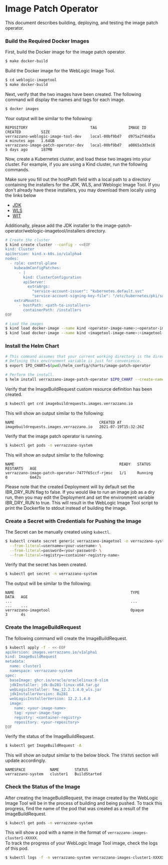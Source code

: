 # Image Patch Operator
This document describes building, deploying, and testing the image patch operator.

### Build the Required Docker Images
First, build the Docker image for the image patch operator.
```bash
$ make docker-build
```
Build the Docker image for the WebLogic Image Tool.
```bash
$ cd weblogic-imagetool
$ make docker-build
```
Next, verify that the two images have been created. The following command will display the names and tags for each image.
```bash
$ docker images
```
Your output will be similar to the following:
```plaintext
REPOSITORY                            TAG              IMAGE ID       CREATED         SIZE
verrazzano-weblogic-image-tool-dev    local-00bf9bd7   d975a2f4b85a   4 minutes ago   1.64GB
verrazzano-image-patch-operator-dev   local-00bf9bd7   a0865a3d3e16   5 days ago      187MB
```
Now, create a Kubernetes cluster, and load these two images into your cluster. For example, if you are using a Kind cluster, run the following commands.

Make sure you fill out the hostPath field with a local path to a directory containing the installers for the JDK, WLS, and Weblogic Image Tool.
If you don't already have these installers, you may download them locally using the links below
- [JDK](https://www.oracle.com/java/technologies/javase-jdk16-downloads.html)
- [WLS](https://www.oracle.com/middleware/technologies/weblogic-server-downloads.html)
- [WIT](https://github.com/oracle/weblogic-image-tool/releases)

Additionally, please add the JDK installer to the image-patch-operator/weblogic-imagetool/installers directory.

```bash
# Create the cluster
$ kind create cluster --config - <<EOF
kind: Cluster
apiVersion: kind.x-k8s.io/v1alpha4
nodes:
  - role: control-plane
    kubeadmConfigPatches:
      - |
        kind: ClusterConfiguration
        apiServer:
          extraArgs:
            "service-account-issuer": "kubernetes.default.svc"
            "service-account-signing-key-file": "/etc/kubernetes/pki/sa.key"
    extraMounts:
      - hostPath: <path-to-installers>
        containerPath: /installers
EOF

# Load the images
$ kind load docker-image --name kind <operator-image-name>:<operator-image-tag>
$ kind load docker-image --name kind <imagetool-image-name>:<imagetool-image-tag>
```

### Install the Helm Chart
```bash
# This command assumes that your current working directory is the directory containing this README.
# Defining this environment variable is just for convenience.
$ export IPO_CHART=$(pwd)/helm_config/charts/image-patch-operator

# Perform the install.
$ helm install verrazzano-image-patch-operator $IPO_CHART --create-namespace --namespace verrazzano-system --set-string imagePatchOperator.image=<operator-image-name>:<operator-image-tag> --set-string imageTool.image=<imagetool-image-name>:<imagetool-image-tag>
```
Verify that the ImageBuildRequest custom resource definition has been created.
```bash
$ kubectl get crd imagebuildrequests.images.verrazzano.io
```
This will show an output similar to the following:
```plaintext
NAME                                      CREATED AT
imagebuildrequests.images.verrazzano.io   2021-07-19T15:32:26Z
```
Verify that the image patch operator is running.
```bash
$ kubectl get pods -n verrazzano-system
```
This will show an output similar to the following:
```plaintext
NAME                                               READY   STATUS         RESTARTS   AGE
verrazzano-image-patch-operator-7477f65ccf-rjmsc   1/1     Running        0          6m42s
```
Please note that the created Deployment will by default set the IBR_DRY_RUN flag to false. If you would like to run an image job as a dry run, then you may edit the Deployment and set the environment variable IBR_DRY_RUN to true. This will result in the WebLogic Image Tool script to print the Dockerfile to stdout instead of building the image.

### Create a Secret with Credentials for Pushing the Image
The Secret can be manually created using `kubectl`.<br>
```bash
$ kubectl create secret generic verrazzano-imagetool -n verrazzano-system \
  --from-literal=username=<your-username> \
  --from-literal=password=<your-password> \
  --from-literal=registry=<container-registry-name>
```
Verify that the secret has been created.
```bash
$ kubectl get secret -n verrazzano-system
```
The output will be similar to the following:
```plaintext
NAME                                                    TYPE                                  DATA   AGE
...                                                     ...                                   ...    ...
verrazzano-imagetool                                    Opaque                                3      4s
```

### Create the ImageBuildRequest
The following command will create the ImageBuildRequest.
```bash
$ kubectl apply -f - <<-EOF
apiVersion: images.verrazzano.io/v1alpha1
kind: ImageBuildRequest
metadata:
  name: cluster1
  namespace: verrazzano-system
spec:
  baseImage: ghcr.io/oracle/oraclelinux:8-slim
  jdkInstaller: jdk-8u281-linux-x64.tar.gz
  webLogicInstaller: fmw_12.2.1.4.0_wls.jar
  jdkInstallerVersion: 8u281
  webLogicInstallerVersion: 12.2.1.4.0
  image:
    name: <your-image-name>
    tag: <your-image-tag>
    registry: <container-registry>
    repository: <your-repository>
EOF
```
Verify the status of the ImageBuildRequest.
```bash
$ kubectl get ImageBuildRequest -A
```
This will show an output similar to the below block. The `STATUS` section will update accordingly.
```plaintext
NAMESPACE           NAME       STATUS
verrazzano-system   cluster1   BuildStarted
```

### Check the Status of the Image
After creating the ImageBuildRequest, the image created by the WebLogic Image Tool will be in the process of building and being pushed.
To track this progress, find the name of the pod that was created as a result of the ImageBuildRequest.
```bash
$ kubectl get pods -n verrazzano-system
```
This will show a pod with a name in the format of `verrazzano-images-cluster1-XXXXX`.<br>
To track the progress of your WebLogic Image Tool image, check the logs of this pod.
```bash
$ kubectl logs -f -n verrazzano-system verrazzano-images-cluster1-XXXXX
```
